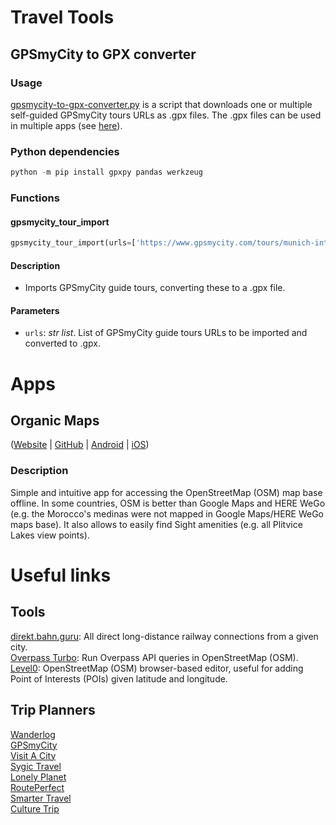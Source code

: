 # Travel Tools

## GPSmyCity to GPX converter

### Usage

[gpsmycity-to-gpx-converter.py](gpsmycity-to-gpx-converter.py) is a script that downloads one or multiple self-guided GPSmyCity tours URLs as .gpx files. The .gpx files can be used in multiple apps (see [here](#apps)).

### Python dependencies

```.ps1
python -m pip install gpxpy pandas werkzeug
```

### Functions

#### gpsmycity_tour_import
```.py
gpsmycity_tour_import(urls=['https://www.gpsmycity.com/tours/munich-introduction-walking-tour-6446.html', 'https://www.gpsmycity.com/blog/main-sights-to-see-in-augsburg-3414.html', 'https://www.gpsmycity.com/tours/edinburgh-introduction-walking-tour-6397.html'])
```

#### Description
- Imports GPSmyCity guide tours, converting these to a .gpx file.

#### Parameters
- `urls`: *str list*. List of GPSmyCity guide tours URLs to be imported and converted to .gpx.


# Apps

## Organic Maps
([Website](https://organicmaps.app) | [GitHub](https://github.com/organicmaps/organicmaps) | [Android](https://play.google.com/store/apps/details?id=app.organicmaps) | [iOS](https://apps.apple.com/app/organic-maps/id1567437057))

### Description
Simple and intuitive app for accessing the OpenStreetMap (OSM) map base offline. In some countries, OSM is better than Google Maps and HERE WeGo (e.g. the Morocco's medinas were not mapped in Google Maps/HERE WeGo maps base). It also allows to easily find Sight amenities (e.g. all Plitvice Lakes view points).


# Useful links

## Tools
[direkt.bahn.guru](https://direkt.bahn.guru/?origin=8000261&local=true): All direct long-distance railway connections from a given city.\
[Overpass Turbo](https://wiki.openstreetmap.org/wiki/Overpass_turbo): Run Overpass API queries in OpenStreetMap (OSM).\
[Level0](https://wiki.openstreetmap.org/wiki/Level0): OpenStreetMap (OSM) browser-based editor, useful for adding Point of Interests (POIs) given latitude and longitude.

## Trip Planners
[Wanderlog](https://wanderlog.com)\
[GPSmyCity](https://www.gpsmycity.com)\
[Visit A City](https://www.visitacity.com)\
[Sygic Travel](https://travel.sygic.com)\
[Lonely Planet](https://www.lonelyplanet.com)\
[RoutePerfect](https://www.routeperfect.com)\
[Smarter Travel](https://www.smartertravel.com)\
[Culture Trip](https://theculturetrip.com)
